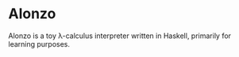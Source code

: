 # Alonzo

Alonzo is a toy λ-calculus interpreter written in Haskell, primarily for learning purposes.
